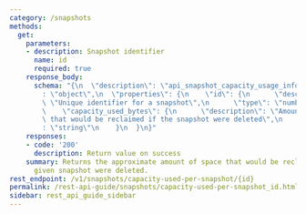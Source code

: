 ```yaml
---
category: /snapshots
methods:
  get:
    parameters:
    - description: Snapshot identifier
      name: id
      required: true
    response_body:
      schema: "{\n  \"description\": \"api_snapshot_capacity_usage_info\",\n  \"type\"\
        : \"object\",\n  \"properties\": {\n    \"id\": {\n      \"description\":\
        \ \"Unique identifier for a snapshot\",\n      \"type\": \"number\"\n    },\n\
        \    \"capacity_used_bytes\": {\n      \"description\": \"Amount of space\
        \ that would be reclaimed if the snapshot were deleted\",\n      \"type\"\
        : \"string\"\n    }\n  }\n}"
    responses:
    - code: '200'
      description: Return value on success
    summary: Returns the approximate amount of space that would be reclaimed if the
      given snapshot were deleted.
rest_endpoint: /v1/snapshots/capacity-used-per-snapshot/{id}
permalink: /rest-api-guide/snapshots/capacity-used-per-snapshot_id.html
sidebar: rest_api_guide_sidebar
---
```

